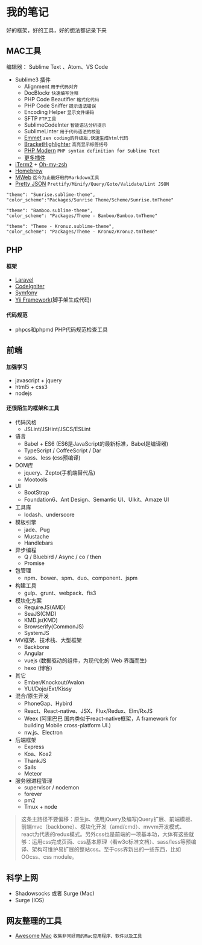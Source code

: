 # 我的笔记
好的框架，好的工具，好的想法都记录下来

## MAC工具
编辑器： Sublime Text 、Atom、VS Code

* Sublime3 插件
	* Alignment `用于代码对齐`
	* DocBlockr `快速编写注释`
	* PHP Code Beautifier `格式化代码`
	* PHP Code Sniffer `提示语法错误`
	* Encoding Helper `显示文件编码`
	* SFTP `FTP工具`
	* SublimeCodeInter `智能语法分析提示`
	* SublimeLinter `用于代码语法的校验`
	* [Emmet](http://emmet.io/) `zen coding的升级版,快速生成html代码`
	* [BracketHighlighter](https://packagecontrol.io/packages/BracketHighlighter) `高亮显示标签括号`
	* [PHP Modern](https://packagecontrol.io/packages/PHP%20Modern) `PHP syntax definition for Sublime Text`
	* [更多插件](https://packagecontrol.io/)
* [iTerm2](https://www.iterm2.com/) + [Oh-my-zsh](http://ohmyz.sh/)
* [Homebrew](http://brew.sh/)
* [MWeb](http://zh.mweb.im/) `迄今为止最好用的Markdown工具`
* [Pretty JSON](https://packagecontrol.io/packages/Pretty%20JSON) `Prettify/Minify/Query/Goto/Validate/Lint JSON`

```
"theme": "Sunrise.sublime-theme",
"color_scheme":"Packages/Sunrise Theme/Scheme/Sunrise.tmTheme"

"theme": "Bamboo.sublime-theme",
"color_scheme": "Packages/Theme - Bamboo/Bamboo.tmTheme"

"theme": "Theme - Kronuz.sublime-theme",
"color_scheme": "Packages/Theme - Kronuz/Kronuz.tmTheme"

```

## PHP
#### 框架
* [Laravel](http://laravel.com/)
* [CodeIgniter](http://www.codeigniter.com/)
* [Symfony](http://symfony.cn/)
* [Yii Framework](http://www.yiiframework.com/)(脚手架生成代码)

#### 代码规范
* phpcs和phpmd PHP代码规范检查工具

## 前端
#### 加强学习
* javascript + jquery
* html5 + css3
* nodejs

#### 还很陌生的框架和工具
* 代码风格
	* JSLint/JSHint/JSCS/ESLint
* 语言
	* Babel + ES6 (ES6是JavaScript的最新标准，Babel是编译器)
	* TypeScript / CoffeeScript / Dar 
	* sass、less (css预编译)
* DOM库
	* jquery、Zepto(手机端替代品)
	* Mootools
* UI
	* BootStrap
	* Foundation6、Ant Design、Semantic UI、UIkit、Amaze UI
* 工具库
	* lodash、underscore
* 模板引擎
	* jade、Pug
	* Mustache
	* Handlebars
* 异步编程
	* Q / Bluebird / Async / co / then 
	* Promise
* 包管理
	* npm、bower、spm、duo、component、jspm
* 构建工具
	* gulp、grunt、webpack、fis3
* 模块化方案
	* RequireJS(AMD)
	* SeaJS(CMD)
	* KMD.js(KMD)
	* Browserify(CommonJS)
	* SystemJS
* MV框架、技术栈、大型框架
	* Backbone 
	* Angular
	* vuejs (数据驱动的组件，为现代化的 Web 界面而生)
	* hexo (博客)
* 其它
	* Ember/Knockout/Avalon
	* YUI/Dojo/Ext/Kissy
* 混合/原生开发
	* PhoneGap、Hybird
	* React、React-native、JSX、Flux/Redux、Elm/RxJS
	* Weex (阿里巴巴 国内类似于react-native框架，A framework for building Mobile cross-platform UI.)
	* nw.js、Electron
* 后端框架
	* Express
	* Koa、Koa2
	* ThankJS
	* Sails
	* Meteor
* 服务器进程管理
	* supervisor / nodemon
	* forever
	* pm2
	* Tmux + node

>这条主路径不要偏移：原生js、使用jQuery及编写jQuery扩展、前端模板、前端mvc（backbone）、模块化开发（amd/cmd）、mvvm开发模式、react为代表的redux模式。另外css也是前端的一项基本功，大体有这些就够：运用css完成页面、css基本原理（看w3c标准文档）、sass/less等预编译、架构可维护易扩展的整站css。至于css界新出的一些东西，比如OOcss、css module。

## 科学上网
* Shadowsocks 或者 Surge (Mac)
* Surge (IOS)

## 网友整理的工具

* [Awesome Mac](https://github.com/jaywcjlove/awesome-mac) `收集非常好用的Mac应用程序、软件以及工具`




